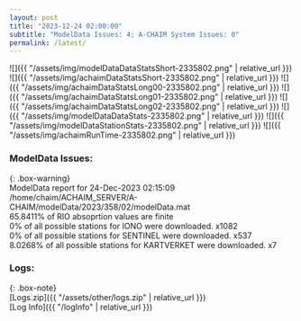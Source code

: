 ```yaml
---
layout: post
title: "2023-12-24 02:00:00"
subtitle: "ModelData Issues: 4; A-CHAIM System Issues: 0"
permalink: /latest/
---
```


![]({{ "/assets/img/modelDataDataStatsShort-2335802.png" | relative_url }})
![]({{ "/assets/img/achaimDataStatsShort-2335802.png" | relative_url }})
![]({{ "/assets/img/achaimDataStatsLong00-2335802.png" | relative_url }})
![]({{ "/assets/img/achaimDataStatsLong01-2335802.png" | relative_url }})
![]({{ "/assets/img/achaimDataStatsLong02-2335802.png" | relative_url }})
![]({{ "/assets/img/modelDataDataStats-2335802.png" | relative_url }})
![]({{ "/assets/img/modelDataStationStats-2335802.png" | relative_url }})
![]({{ "/assets/img/achaimRunTime-2335802.png" | relative_url }})


### ModelData Issues:  
  
{: .box-warning}  
 ModelData report for 24-Dec-2023 02:15:09   
 /home/chaim/ACHAIM_SERVER/A-CHAIM/modelData/2023/358/02/modelData.mat   
 65.8411% of RIO absoprtion values are finite   
 0% of all possible stations for IONO were downloaded. x1082   
 0% of all possible stations for SENTINEL were downloaded. x537   
 8.0268% of all possible stations for KARTVERKET were downloaded. x7   
  


### Logs:  
  
{: .box-note}  
[Logs.zip]({{ "/assets/other/logs.zip" | relative_url }})  
[Log Info]({{ "/logInfo" | relative_url }})  
